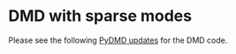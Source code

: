 # DMD with sparse modes

Please see the following [PyDMD updates](https://github.com/PyDMD/PyDMD/compare/master...sichinaga:PyDMD:mode-sparse-bopdmd) for the DMD code.
